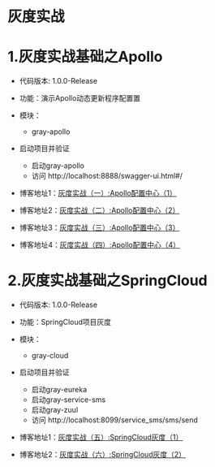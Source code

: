 # 灰度实战
  
# 1.灰度实战基础之Apollo

* 代码版本: 1.0.0-Release

* 功能：演示Apollo动态更新程序配置置

* 模块：  
    * gray-apollo    
    
* 启动项目并验证
    * 启动gray-apollo
    * 访问 http://localhost:8888/swagger-ui.html#/

* 博客地址1：[灰度实战（一）:Apollo配置中心（1）](https://blog.csdn.net/zhanghan18333611647/article/details/94589340 "别忘记点赞哦") 
* 博客地址2：[灰度实战（二）:Apollo配置中心（2）](https://blog.csdn.net/zhanghan18333611647/article/details/94590782 "别忘记点赞哦") 
* 博客地址3：[灰度实战（三）:Apollo配置中心（3）](https://blog.csdn.net/zhanghan18333611647/article/details/94601303 "别忘记点赞哦") 
* 博客地址4：[灰度实战（四）:Apollo配置中心（4）](https://blog.csdn.net/zhanghan18333611647/article/details/94734557 "别忘记点赞哦") 


# 2.灰度实战基础之SpringCloud

* 代码版本: 1.0.0-Release

* 功能：SpringCloud项目灰度

* 模块：  
    * gray-cloud    
    
* 启动项目并验证
    * 启动gray-eureka
    * 启动gray-service-sms
    * 启动gray-zuul
    * 访问 http://localhost:8099/service_sms/sms/send

* 博客地址1：[灰度实战（五）:SpringCloud灰度（1）](https://blog.csdn.net/zhanghan18333611647/article/details/94896149 "别忘记点赞哦") 
* 博客地址2：[灰度实战（六）:SpringCloud灰度（2）](https://blog.csdn.net/zhanghan18333611647/article/details/94906100 "别忘记点赞哦") 

